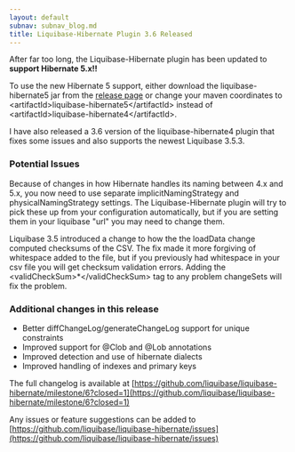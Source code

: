 ```yaml
---
layout: default
subnav: subnav_blog.md
title: Liquibase-Hibernate Plugin 3.6 Released
---
```


After far too long, the Liquibase-Hibernate plugin has been updated to **support Hibernate 5.x!!**

To use the new Hibernate 5 support, either download the liquibase-hibernate5 jar from the [release page](https://github.com/liquibase/liquibase-hibernate/releases)
or change your maven coordinates to &lt;artifactId&gt;liquibase-hibernate5&lt;/artifactId&gt; instead of &lt;artifactId&gt;liquibase-hibernate4&lt;/artifactId&gt;.

I have also released a 3.6 version of the liquibase-hibernate4 plugin that fixes some issues and also supports the newest Liquibase 3.5.3.

### Potential Issues

Because of changes in how Hibernate handles its naming between 4.x and 5.x, you now need to use separate implicitNamingStrategy and physicalNamingStrategy settings.
The Liquibase-Hibernate plugin will try to pick these up from your configuration automatically, but if you are setting them in your liquibase "url" you may need to change them.

Liquibase 3.5 introduced a change to how the the loadData change computed checksums of the CSV. The fix made it more forgiving of whitespace added to the file, but if you
previously had whitespace in your csv file you will get checksum validation errors. Adding the &lt;validCheckSum&gt;*&lt;/validCheckSum&gt; tag to any problem changeSets will fix the problem.

### Additional changes in this release

- Better diffChangeLog/generateChangeLog support for unique constraints
- Improved support for @Clob and @Lob annotations
- Improved detection and use of hibernate dialects
- Improved handling of indexes and primary keys

The full changelog is available at [https://github.com/liquibase/liquibase-hibernate/milestone/6?closed=1](https://github.com/liquibase/liquibase-hibernate/milestone/6?closed=1)

Any issues or feature suggestions can be added to [https://github.com/liquibase/liquibase-hibernate/issues](https://github.com/liquibase/liquibase-hibernate/issues)